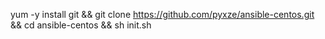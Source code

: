 yum -y install git && git clone https://github.com/pyxze/ansible-centos.git && cd ansible-centos && sh init.sh
